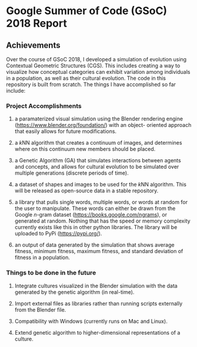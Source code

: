 # Google Summer of Code (GSoC) 2018 Report

## Achievements  
Over the course of GSoC 2018, I developed a simulation of evolution using Contextual Geometric Structures (CGS). This includes creating a way to visualize how conceptual categories can exhibit variation among individuals in a population, as well as their cultural evolution. The code in this repository is built from scratch. The things I have accomplished so far include:  

### Project Accomplishments

1. a paramaterized visual simulation using the Blender rendering engine (https://www.blender.org/foundation/) with an object- oriented approach that easily allows for future modifications.

2. a *k*NN algorithm that creates a continuum of images, and determines where on this continuum new members should be placed.

3. a Genetic Algorithm (GA) that simulates interactions between agents and concepts, and allows for cultural evolution to be simulated over multiple generations (discrete periods of time).

4. a dataset of shapes and images to be used for the *k*NN algorithm. This will be released as open-source data in a stable repository.

5. a library that pulls single words, multiple words, or words at random for the user to manipulate. These words can either be drawn from the Google *n*-gram dataset (https://books.google.com/ngrams), or generated at random. Nothing that has the speed or memory complexity currently exists like this in other python libraries. The library will be uploaded to PyPi (https://pypi.org/).

6. an output of data generated by the simulation that shows average fitness, minimum fitness, maximum fitness, and standard deviation of fitness in a population.

### Things to be done in the future  

1. Integrate cultures visualized in the Blender simulation with the data generated by the genetic algorithm (in real-time).

2. Import external files as libraries rather than running scripts externally from the Blender file.

3. Compatibility with Windows (currently runs on Mac and Linux).

4. Extend genetic algorithm to higher-dimensional representations of a culture.
 
